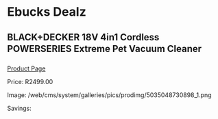 
# Ebucks Dealz
## BLACK+DECKER 18V 4in1 Cordless POWERSERIES Extreme Pet Vacuum Cleaner
[Product Page](https://www.ebucks.com/web/shop/productSelected.do?prodId=1069192650&catId=998409624)

Price: R2499.00

Image: /web/cms/system/galleries/pics/prodimg/5035048730898_1.png

Savings: 


	
